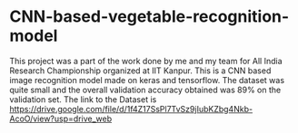 # CNN-based-vegetable-recognition-model
This project was a part of the work done by me and my team for All India Research Championship organized at IIT Kanpur. This is a CNN based image recognition model made on keras and tensorflow. The dataset was quite small and the overall validation accuracy obtained was 89% on the validation set.
The link to the Dataset is https://drive.google.com/file/d/1f4Z17SsPl7TvSz9jIubKZbg4Nkb-AcoO/view?usp=drive_web
